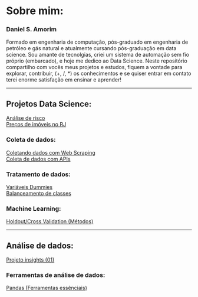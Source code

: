 # Sobre mim:
<h3>Daniel S. Amorim</h3>
Formado em engenharia de computação, pós-graduado em engenharia de petróleo e gás natural e atualmente cursando pós-graduação em data science. Sou amante de tecnolgias, criei um sistema de automação sem fio próprio (embarcado), e hoje me dedico ao Data Science. Neste repositório compartilho com vocês meus projetos e estudos, fiquem a vontade para explorar, contribuir, (+, /, *) os conhecimentos e se quiser entrar em contato terei enorme satisfação em ensinar e aprender!
<hr>

## Projetos Data Science:

<a href='https://github.com/dev-daniel-amorim/Data_science-Analise-de-risco'> Análise de risco </a><br>
<a href='https://github.com/dev-daniel-amorim/DS-Machine_learning'> Preços de imóveis no RJ </a><br>

### Coleta de dados:

<a href='https://github.com/dev-daniel-amorim/Coleta_de_dados-WebScraping'> Coletando dados com Web Scraping </a><br>
<a href='https://github.com/dev-daniel-amorim/Coleta_de_dados-APIs'> Coleta de dados com APIs </a><br>

### Tratamento de dados:

<a href='https://github.com/dev-daniel-amorim/DS-Variaveis_Dummies'> Variáveis Dummies </a><br>
<a href='https://github.com/dev-daniel-amorim/DS-Balanceamento_de_classes/blob/main/README.md'> Balanceamento de classes </a><br>

### Machine Learning:

<a href='https://github.com/dev-daniel-amorim/ML-Tecnicas'> Holdout/Cross Validation (Métodos) </a>

<hr>

## Análise de dados:

[Projeto insights (01)](https://github.com/dev-daniel-amorim/AD-Projeto_Insights_01)

### Ferramentas de análise de dados:

<a href='https://github.com/dev-daniel-amorim/Analise_de_dados-Ferramentas'> Pandas (Ferramentas essênciais)</a><br>



